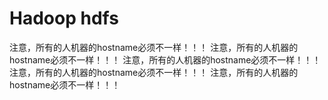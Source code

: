 Hadoop hdfs
=========
注意，所有的人机器的hostname必须不一样！！！
注意，所有的人机器的hostname必须不一样！！！
注意，所有的人机器的hostname必须不一样！！！
注意，所有的人机器的hostname必须不一样！！！
注意，所有的人机器的hostname必须不一样！！！
